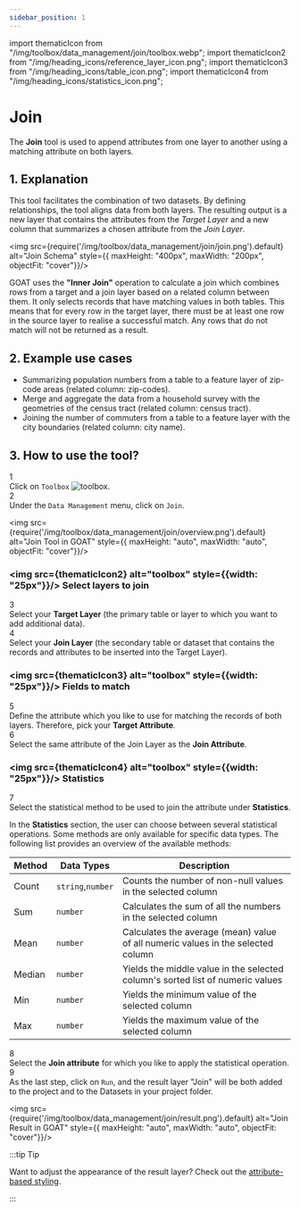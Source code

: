 ```yaml
---
sidebar_position: 1
---
```


import thematicIcon from "/img/toolbox/data_management/join/toolbox.webp";
import thematicIcon2 from "/img/heading_icons/reference_layer_icon.png";
import thematicIcon3 from "/img/heading_icons/table_icon.png";
import thematicIcon4 from "/img/heading_icons/statistics_icon.png";

# Join

The **Join** tool is used to append attributes from one layer to another using a matching attribute on both layers. 

## 1. Explanation

This tool facilitates the combination of two datasets. By defining relationships, the tool aligns data from both layers. The resulting output is a new layer that contains the attributes from the *Target Layer* and a new column that summarizes a chosen attribute from the *Join Layer*. 

<div style={{ display: 'flex', flexDirection: 'column', alignItems: 'center' }}>

  <img src={require('/img/toolbox/data_management/join/join.png').default} alt="Join Schema" style={{ maxHeight: "400px", maxWidth: "200px", objectFit: "cover"}}/>

</div> 

GOAT uses the **"Inner Join"** operation to calculate a join which combines rows from a target and a join layer based on a related column between them. It only selects records that have matching values in both tables. This means that for every row in the target layer, there must be at least one row in the source layer to realise a successful match. Any rows that do not match will not be returned as a result.

## 2. Example use cases

- Summarizing population numbers from a table to a feature layer of zip-code areas (related column: zip-codes).
- Merge and aggregate the data from a household survey with the geometries of the census tract (related column: census tract).
- Joining the number of commuters from a table to a feature layer with the city boundaries (related column: city name). 


## 3. How to use the tool?

<div class="step">
  <div class="step-number">1</div>
  <div class="content">Click on <code>Toolbox</code> <img src={thematicIcon} alt="toolbox" style={{width: "25px"}}/>. </div>
</div>

<div class="step">
  <div class="step-number">2</div>
  <div class="content">Under the <code>Data Management</code> menu, click on <code>Join</code>.</div>
</div>

<div style={{ display: 'flex', flexDirection: 'column', alignItems: 'center' }}>

  <img src={require('/img/toolbox/data_management/join/overview.png').default} alt="Join Tool in GOAT" style={{ maxHeight: "auto", maxWidth: "auto", objectFit: "cover"}}/>

</div> 

<p> </p>

### <img src={thematicIcon2} alt="toolbox" style={{width: "25px"}}/> Select layers to join 

<div class="step">
  <div class="step-number">3</div>
  <div class="content">  Select your <b>Target Layer</b> (the primary table or layer to which you want to add additional data). </div>
</div>

<div class="step">
  <div class="step-number">4</div>
  <div class="content">Select your <b>Join Layer</b> (the secondary table or dataset that contains the records and attributes to be inserted into the Target Layer). </div>
</div>

### <img src={thematicIcon3} alt="toolbox" style={{width: "25px"}}/> Fields to match

<div class="step">
  <div class="step-number">5</div>
  <div class="content">Define the attribute which you like to use for matching the records of both layers. Therefore, pick your <b>Target Attribute</b>. </div>
</div>

<div class="step">
  <div class="step-number">6</div>
  <div class="content"> Select the same attribute of the Join Layer as the <b>Join Attribute</b>. </div>
</div>

### <img src={thematicIcon4} alt="toolbox" style={{width: "25px"}}/> Statistics

<div class="step">
  <div class="step-number">7</div>
  <div class="content"> Select the statistical method to be used to join the attribute under <b>Statistics</b>. </div>
</div>

In the **Statistics** section, the user can choose between several statistical operations. Some methods are only available for specific data types. The following list provides an overview of the available methods:

| Method | Data Types | Description |
| -------|------| ------------|
| Count  | `string`,`number`    | Counts the number of non-null values in the selected column|
| Sum    | `number`   | Calculates the sum of all the numbers in the selected column|
| Mean   | `number`   | Calculates the average (mean) value of all numeric values in the selected column|
| Median | `number`   | Yields the middle value in the selected column's sorted list of numeric values|
| Min    | `number`   | Yields the minimum value of the selected column|
| Max    | `number`   | Yields the maximum value of the selected column|

<div class="step">
  <div class="step-number">8</div>
  <div class="content">Select the <b>Join attribute</b> for which you like to apply the statistical operation.</div>
</div>

<div class="step">
  <div class="step-number">9</div>
  <div class="content"> As the last step, click on <code>Run</code>, and the result layer "Join" will be both added to the project and to the Datasets in your project folder.</div>
</div>

<div style={{ display: 'flex', flexDirection: 'column', alignItems: 'center' }}>

  <img src={require('/img/toolbox/data_management/join/result.png').default} alt="Join Result in GOAT" style={{ maxHeight: "auto", maxWidth: "auto", objectFit: "cover"}}/>

</div> 


:::tip Tip

Want to adjust the appearance of the result layer? Check out the [attribute-based styling](../../map/layer_style/smart_styling).

:::
